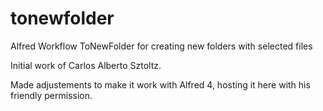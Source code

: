 # tonewfolder
Alfred Workflow ToNewFolder for creating new folders with selected files

Initial work of Carlos Alberto Sztoltz.

Made adjustements to make it work with Alfred 4,  hosting it here with his friendly permission. 
